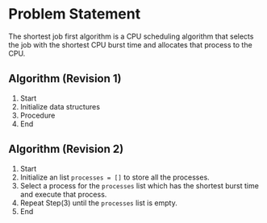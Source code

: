 # Problem Statement

The shortest job first algorithm is a CPU scheduling algorithm that selects the job with the shortest CPU burst time and allocates that process to the CPU.

## Algorithm (Revision 1)

1. Start
2. Initialize data structures
3. Procedure
4. End

## Algorithm (Revision 2)

1. Start
2. Initialize an list `processes = []` to store all the processes.
3. Select a process for the `processes` list which has the shortest burst time and execute that process.
4. Repeat Step(3) until the `processes` list is empty.
5. End
